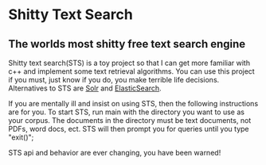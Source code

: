 # Shitty Text Search
## The worlds most shitty free text search engine

Shitty text search(STS) is a toy project so that I can get more familiar with c++ and implement some text retrieval algorithms.
You can use this project if you must, just know if you do, you make terrible life decisions. Alternatives to STS
are [Solr](http://lucene.apache.org/solr/) and [ElasticSearch](https://www.elastic.co/products/elasticsearch).

If you are mentally ill and insist on using STS, then the following instructions are for you. To start STS, run main with
the directory you want to use as your corpus. The documents in the directory must be text documents, not PDFs, word docs, ect.
STS will then prompt you for queries until you type "exit()";

STS api and behavior are ever changing, you have been warned!